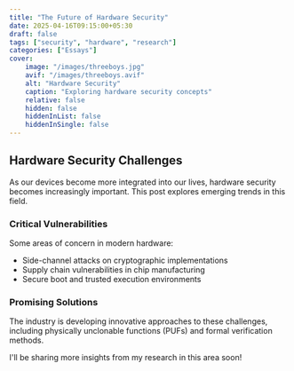 ```yaml
---
title: "The Future of Hardware Security"
date: 2025-04-16T09:15:00+05:30
draft: false
tags: ["security", "hardware", "research"]
categories: ["Essays"]
cover:
    image: "/images/threeboys.jpg"
    avif: "/images/threeboys.avif"
    alt: "Hardware Security"
    caption: "Exploring hardware security concepts"
    relative: false
    hidden: false
    hiddenInList: false
    hiddenInSingle: false
---
```


## Hardware Security Challenges

As our devices become more integrated into our lives, hardware security becomes increasingly important. This post explores emerging trends in this field.

### Critical Vulnerabilities

Some areas of concern in modern hardware:

- Side-channel attacks on cryptographic implementations
- Supply chain vulnerabilities in chip manufacturing
- Secure boot and trusted execution environments

### Promising Solutions

The industry is developing innovative approaches to these challenges, including physically unclonable functions (PUFs) and formal verification methods.

I'll be sharing more insights from my research in this area soon!
